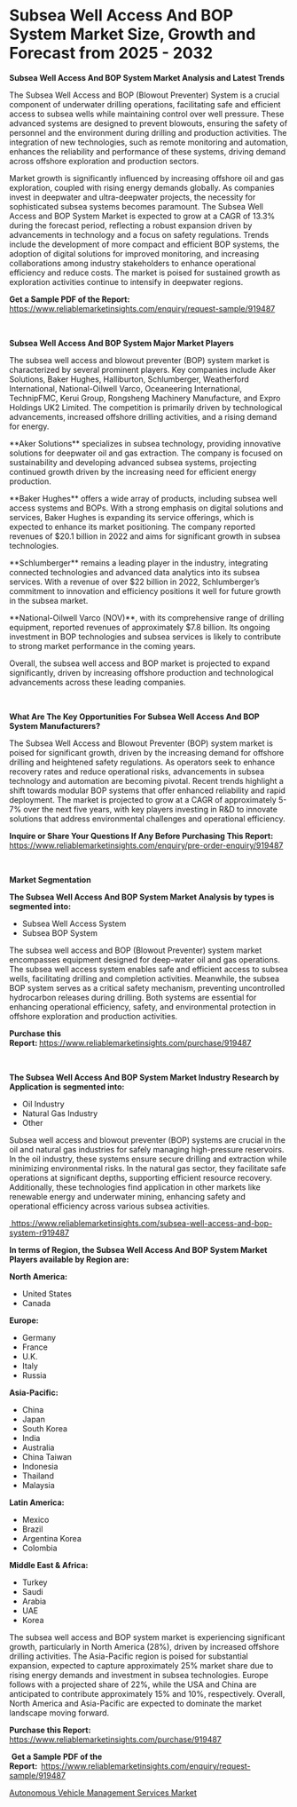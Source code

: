 <p><h1>Subsea Well Access And BOP System Market Size, Growth and Forecast from 2025 - 2032</h1></p><p><strong>Subsea Well Access And BOP System Market Analysis and Latest Trends</strong></p>
<p><p>The Subsea Well Access and BOP (Blowout Preventer) System is a crucial component of underwater drilling operations, facilitating safe and efficient access to subsea wells while maintaining control over well pressure. These advanced systems are designed to prevent blowouts, ensuring the safety of personnel and the environment during drilling and production activities. The integration of new technologies, such as remote monitoring and automation, enhances the reliability and performance of these systems, driving demand across offshore exploration and production sectors.</p><p>Market growth is significantly influenced by increasing offshore oil and gas exploration, coupled with rising energy demands globally. As companies invest in deepwater and ultra-deepwater projects, the necessity for sophisticated subsea systems becomes paramount. The Subsea Well Access and BOP System Market is expected to grow at a CAGR of 13.3% during the forecast period, reflecting a robust expansion driven by advancements in technology and a focus on safety regulations. Trends include the development of more compact and efficient BOP systems, the adoption of digital solutions for improved monitoring, and increasing collaborations among industry stakeholders to enhance operational efficiency and reduce costs. The market is poised for sustained growth as exploration activities continue to intensify in deepwater regions.</p></p>
<p><strong>Get a Sample PDF of the Report:&nbsp;</strong> <a href="https://www.reliablemarketinsights.com/enquiry/request-sample/919487?utm_campaign=3189&utm_medium=2&utm_source=Github&utm_content=ia&utm_term=07032025&utm_id=subsea-well-access-and-bop-system">https://www.reliablemarketinsights.com/enquiry/request-sample/919487</a></p>
<p>&nbsp;</p>
<p><strong>Subsea Well Access And BOP System Major Market Players</strong></p>
<p><p>The subsea well access and blowout preventer (BOP) system market is characterized by several prominent players. Key companies include Aker Solutions, Baker Hughes, Halliburton, Schlumberger, Weatherford International, National-Oilwell Varco, Oceaneering International, TechnipFMC, Kerui Group, Rongsheng Machinery Manufacture, and Expro Holdings UK2 Limited. The competition is primarily driven by technological advancements, increased offshore drilling activities, and a rising demand for energy.</p><p>**Aker Solutions** specializes in subsea technology, providing innovative solutions for deepwater oil and gas extraction. The company is focused on sustainability and developing advanced subsea systems, projecting continued growth driven by the increasing need for efficient energy production.</p><p>**Baker Hughes** offers a wide array of products, including subsea well access systems and BOPs. With a strong emphasis on digital solutions and services, Baker Hughes is expanding its service offerings, which is expected to enhance its market positioning. The company reported revenues of $20.1 billion in 2022 and aims for significant growth in subsea technologies.</p><p>**Schlumberger** remains a leading player in the industry, integrating connected technologies and advanced data analytics into its subsea services. With a revenue of over $22 billion in 2022, Schlumberger’s commitment to innovation and efficiency positions it well for future growth in the subsea market.</p><p>**National-Oilwell Varco (NOV)**, with its comprehensive range of drilling equipment, reported revenues of approximately $7.8 billion. Its ongoing investment in BOP technologies and subsea services is likely to contribute to strong market performance in the coming years.</p><p>Overall, the subsea well access and BOP market is projected to expand significantly, driven by increasing offshore production and technological advancements across these leading companies.</p></p>
<p>&nbsp;</p>
<p><strong>What Are The Key Opportunities For Subsea Well Access And BOP System Manufacturers?</strong></p>
<p><p>The Subsea Well Access and Blowout Preventer (BOP) system market is poised for significant growth, driven by the increasing demand for offshore drilling and heightened safety regulations. As operators seek to enhance recovery rates and reduce operational risks, advancements in subsea technology and automation are becoming pivotal. Recent trends highlight a shift towards modular BOP systems that offer enhanced reliability and rapid deployment. The market is projected to grow at a CAGR of approximately 5-7% over the next five years, with key players investing in R&D to innovate solutions that address environmental challenges and operational efficiency.</p></p>
<p><strong>Inquire or Share Your Questions If Any Before Purchasing This Report:</strong> <a href="https://www.reliablemarketinsights.com/enquiry/pre-order-enquiry/919487?utm_campaign=3189&utm_medium=2&utm_source=Github&utm_content=ia&utm_term=07032025&utm_id=subsea-well-access-and-bop-system">https://www.reliablemarketinsights.com/enquiry/pre-order-enquiry/919487</a></p>
<p>&nbsp;</p>
<p><strong>Market Segmentation</strong></p>
<p><strong>The Subsea Well Access And BOP System Market Analysis by types is segmented into:</strong></p>
<p><ul><li>Subsea Well Access System</li><li>Subsea BOP System</li></ul></p>
<p><p>The subsea well access and BOP (Blowout Preventer) system market encompasses equipment designed for deep-water oil and gas operations. The subsea well access system enables safe and efficient access to subsea wells, facilitating drilling and completion activities. Meanwhile, the subsea BOP system serves as a critical safety mechanism, preventing uncontrolled hydrocarbon releases during drilling. Both systems are essential for enhancing operational efficiency, safety, and environmental protection in offshore exploration and production activities.</p></p>
<p><strong>Purchase this Report:&nbsp;</strong><a href="https://www.reliablemarketinsights.com/purchase/919487?utm_campaign=3189&utm_medium=2&utm_source=Github&utm_content=ia&utm_term=07032025&utm_id=subsea-well-access-and-bop-system">https://www.reliablemarketinsights.com/purchase/919487</a></p>
<p>&nbsp;</p>
<p><strong>The Subsea Well Access And BOP System Market Industry Research by Application is segmented into:</strong></p>
<p><ul><li>Oil Industry</li><li>Natural Gas Industry</li><li>Other</li></ul></p>
<p><p>Subsea well access and blowout preventer (BOP) systems are crucial in the oil and natural gas industries for safely managing high-pressure reservoirs. In the oil industry, these systems ensure secure drilling and extraction while minimizing environmental risks. In the natural gas sector, they facilitate safe operations at significant depths, supporting efficient resource recovery. Additionally, these technologies find application in other markets like renewable energy and underwater mining, enhancing safety and operational efficiency across various subsea activities.</p></p>
<p><a href="https://www.reliablemarketinsights.com/subsea-well-access-and-bop-system-r919487?utm_campaign=3189&utm_medium=2&utm_source=Github&utm_content=ia&utm_term=07032025&utm_id=subsea-well-access-and-bop-system">&nbsp;https://www.reliablemarketinsights.com/subsea-well-access-and-bop-system-r919487</a></p>
<p><strong>In terms of Region, the Subsea Well Access And BOP System Market Players available by Region are:</strong></p>
<p>
    <p> <strong> North America: </strong>
        <ul>
            <li>United States</li>
            <li>Canada</li>
        </ul>
        </p> 
    <p> <strong> Europe: </strong>
        <ul>
            <li>Germany</li>
            <li>France</li>
            <li>U.K.</li>
            <li>Italy</li>
            <li>Russia</li>
        </ul>
        </p> 
    <p> <strong> Asia-Pacific: </strong>
        <ul>
            <li>China</li>
            <li>Japan</li>
            <li>South Korea</li>
            <li>India</li>
            <li>Australia</li>
            <li>China Taiwan</li>
            <li>Indonesia</li>
            <li>Thailand</li>
            <li>Malaysia</li>
        </ul>
        </p> 
    <p> <strong> Latin America: </strong>
        <ul>
            <li>Mexico</li>
            <li>Brazil</li>
            <li>Argentina Korea</li>
            <li>Colombia</li>
        </ul>
        </p> 
    <p> <strong> Middle East & Africa: </strong>
        <ul>
            <li>Turkey</li>
            <li>Saudi</li>
            <li>Arabia</li>
            <li>UAE</li>
            <li>Korea</li>
        </ul>
    </p>
    </p>
<p><p>The subsea well access and BOP system market is experiencing significant growth, particularly in North America (28%), driven by increased offshore drilling activities. The Asia-Pacific region is poised for substantial expansion, expected to capture approximately 25% market share due to rising energy demands and investment in subsea technologies. Europe follows with a projected share of 22%, while the USA and China are anticipated to contribute approximately 15% and 10%, respectively. Overall, North America and Asia-Pacific are expected to dominate the market landscape moving forward.</p></p>
<p><strong>Purchase this Report: </strong><a href="https://www.reliablemarketinsights.com/purchase/919487?utm_campaign=3189&utm_medium=2&utm_source=Github&utm_content=ia&utm_term=07032025&utm_id=subsea-well-access-and-bop-system">https://www.reliablemarketinsights.com/purchase/919487</a></p>
<p>&nbsp;<strong>Get a Sample PDF of the Report:&nbsp;&nbsp;</strong><a href="https://www.reliablemarketinsights.com/enquiry/request-sample/919487?utm_campaign=3189&utm_medium=2&utm_source=Github&utm_content=ia&utm_term=07032025&utm_id=subsea-well-access-and-bop-system">https://www.reliablemarketinsights.com/enquiry/request-sample/919487</a></p>
<p><strong></strong></p>
<p><p><a href="https://github.com/deyniphytic/Market-Research-Report-List-1/blob/main/autonomous-vehicle-management-services-market.md?utm_campaign=3189&utm_medium=2&utm_source=Github&utm_content=ia&utm_term=07032025&utm_id=subsea-well-access-and-bop-system">Autonomous Vehicle Management Services Market</a></p></p>